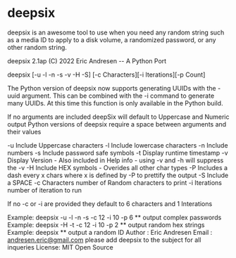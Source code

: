# deepsix
deepsix is an awesome tool to use when you need any random string such as a media ID to apply to a disk volume, a randomized password, or any other random string.

deepsix 2.1ap (C) 2022 Eric Andresen  -- A Python Port

deepsix [-u -l -n -s -v -H -S] [-c Characters][-i Iterations][-p Count]

The Python version of deepsix now supports generating UUIDs with the -uuid argument. This can be combined with the -i command to generate many UUIDs. At this time this function is only available in the Python build. 

If no arguments are included deepSix will default to Uppercase and Numeric output
Python versions of deepsix require a space between arguments and their values

-u Include Uppercase characters
-l Include lowercase characters
-n Include numbers
-s Include password safe symbols
-t Display runtime timestamp
-v Display Version - Also included in Help info - using -v and -h will suppress the -v
-H Include HEX symbols - Overides all other char types
-P Includes a dash every x chars where x is defined by -P to prettify the output
-S Include a SPACE
-c Characters number of Random characters to print
-i Iterations number of iteration to run

If no -c or -i are provided they default to 6 characters and 1 Interations

Example:     deepsix -u -l -n -s -c 12 -i 10 -p 6  ** output complex  passwords
Example:     deepsix -H -t -c 12 -i 10 -p 2        ** output random hex strings
Example:     deepsix                            ** output a random ID
Author :     Eric Andresen
Email  :     andresen.eric@gmail.com please add deepsix to the subject for all inqueries
License:     MIT Open Source
